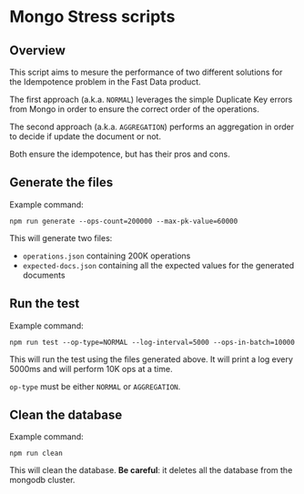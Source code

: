 # Mongo Stress scripts

## Overview

This script aims to mesure the performance of two different solutions for the Idempotence problem in the Fast Data product.

The first approach (a.k.a. `NORMAL`) leverages the simple Duplicate Key errors from Mongo in order to ensure the correct order of the operations.

The second approach (a.k.a. `AGGREGATION`) performs an aggregation in order to decide if update the document or not.

Both ensure the idempotence, but has their pros and cons.


## Generate the files

Example command:
```
npm run generate --ops-count=200000 --max-pk-value=60000
```

This will generate two files:
- `operations.json` containing 200K operations
- `expected-docs.json` containing all the expected values for the generated documents

## Run the test

Example command:
```
npm run test --op-type=NORMAL --log-interval=5000 --ops-in-batch=10000
```

This will run the test using the files generated above. It will print a log every 5000ms and will perform 10K ops at a time.

`op-type` must be either `NORMAL` or `AGGREGATION`.

## Clean the database

Example command:
```
npm run clean
```

This will clean the database. **Be careful**: it deletes all the database from the mongodb cluster.

